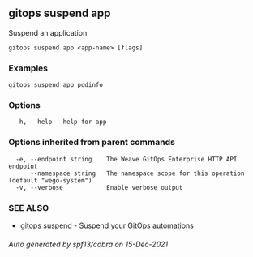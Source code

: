 ## gitops suspend app

Suspend an application

```
gitops suspend app <app-name> [flags]
```

### Examples

```
gitops suspend app podinfo
```

### Options

```
  -h, --help   help for app
```

### Options inherited from parent commands

```
  -e, --endpoint string    The Weave GitOps Enterprise HTTP API endpoint
      --namespace string   The namespace scope for this operation (default "wego-system")
  -v, --verbose            Enable verbose output
```

### SEE ALSO

* [gitops suspend](gitops_suspend.md)	 - Suspend your GitOps automations

###### Auto generated by spf13/cobra on 15-Dec-2021
